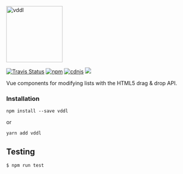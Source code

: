 <p align="cneter">
  <img src="https://raw.githubusercontent.com/hejianxian/vddl/dev/media/Vddl-logo-300.png" width="150" center alt="vddl"/>
</p>

<p align="cneter">
  <a href="https://travis-ci.org/hejianxian/vddl"><img alt="Travis Status" src="https://img.shields.io/travis/hejianxian/vddl/master.svg?style=flat-square"></a>
  <a href="https://www.npmjs.com/package/vddl"><img alt="npm" src="https://img.shields.io/npm/v/vddl.svg?style=flat-square"></a>
  <a href="https://cdnjs.com/libraries/vddl"><img alt="cdnjs" src="https://img.shields.io/cdnjs/v/vddl.svg?style=flat-square"></a>
  <a href="https://app.fossa.io/projects/git%2Bhttps%3A%2F%2Fgithub.com%2Fhejianxian%2Fvddl?ref=badge_shield" alt="FOSSA Status"><img src="https://app.fossa.io/api/projects/git%2Bhttps%3A%2F%2Fgithub.com%2Fhejianxian%2Fvddl.svg?type=shield"/></a>
</p>

<p align="cneter">
  Vue components for modifying lists with the HTML5 drag & drop API.
</p>

### Installation
```
npm install --save vddl
```

or

```
yarn add vddl
```

## Testing

``` bash
$ npm run test
```
